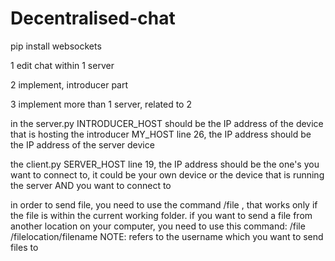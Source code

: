 # Decentralised-chat


pip install websockets

1  edit chat within 1 server

2  implement, introducer part

3  implement more than 1 server, related to 2


in the server.py INTRODUCER_HOST should be the IP address of the device that is hosting the introducer
MY_HOST line 26, the IP address should be the IP address of the server device


the client.py SERVER_HOST line 19, the IP address should be the one's you want to connect to, it could be your own device or the device that is running the server AND you want to connect to


in order to send file, you need to use the command /file <username> <file name>, that works only if the file is within the current working folder.
if you want to send a file from another location on your computer, you need to use this command: /file <username> /filelocation/filename
NOTE: <username> refers to the username which you want to send files to